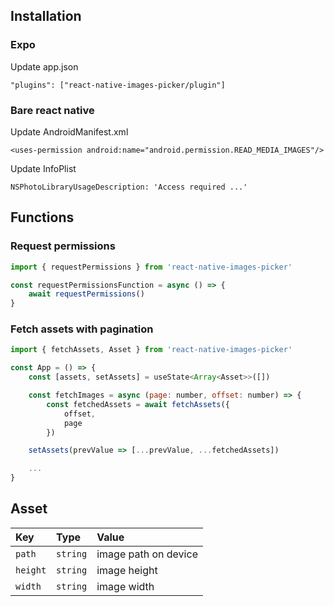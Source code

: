 ## Installation
### Expo

Update app.json

```
"plugins": ["react-native-images-picker/plugin"]
```
### Bare react native

Update AndroidManifest.xml
```
<uses-permission android:name="android.permission.READ_MEDIA_IMAGES"/>
```
Update InfoPlist
```
NSPhotoLibraryUsageDescription: 'Access required ...'
```

## Functions

### Request permissions

```javascript
import { requestPermissions } from 'react-native-images-picker'

const requestPermissionsFunction = async () => {
    await requestPermissions()
}
```

### Fetch assets with pagination

```javascript
import { fetchAssets, Asset } from 'react-native-images-picker'

const App = () => {
    const [assets, setAssets] = useState<Array<Asset>>([])

    const fetchImages = async (page: number, offset: number) => {
        const fetchedAssets = await fetchAssets({
            offset,
            page
        })

    setAssets(prevValue => [...prevValue, ...fetchedAssets])

    ...
}

```

## Asset

| Key | Type     | Value                |
| :-------- | :------- | :------------------------- |
| `path` | `string` | image path on device |
| `height` | `string` | image height |
| `width` | `string` | image width |
